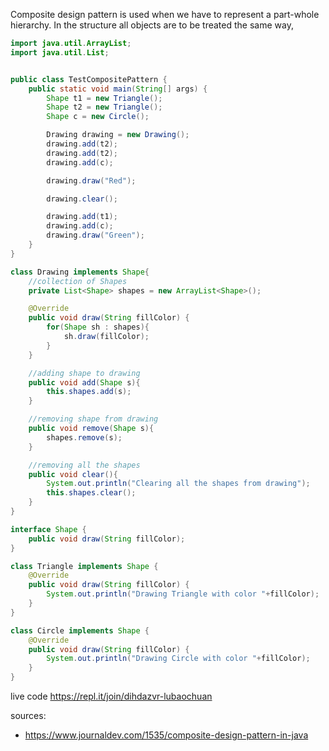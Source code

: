 Composite design pattern is used when we have to represent a part-whole hierarchy. In the structure all objects are to be treated the same way,

```java
import java.util.ArrayList;
import java.util.List;


public class TestCompositePattern {
	public static void main(String[] args) {
		Shape t1 = new Triangle();
		Shape t2 = new Triangle();
		Shape c = new Circle();

		Drawing drawing = new Drawing();
		drawing.add(t2);
		drawing.add(t2);
		drawing.add(c);

		drawing.draw("Red");

		drawing.clear();

		drawing.add(t1);
		drawing.add(c);
		drawing.draw("Green");
	}
}

class Drawing implements Shape{
	//collection of Shapes
	private List<Shape> shapes = new ArrayList<Shape>();

	@Override
	public void draw(String fillColor) {
		for(Shape sh : shapes){
			sh.draw(fillColor);
		}
	}

	//adding shape to drawing
	public void add(Shape s){
		this.shapes.add(s);
	}

	//removing shape from drawing
	public void remove(Shape s){
		shapes.remove(s);
	}

	//removing all the shapes
	public void clear(){
		System.out.println("Clearing all the shapes from drawing");
		this.shapes.clear();
	}
}

interface Shape {
	public void draw(String fillColor);
}

class Triangle implements Shape {
	@Override
	public void draw(String fillColor) {
		System.out.println("Drawing Triangle with color "+fillColor);
	}
}

class Circle implements Shape {
	@Override
	public void draw(String fillColor) {
		System.out.println("Drawing Circle with color "+fillColor);
	}
}
```

live code https://repl.it/join/dihdazvr-lubaochuan

sources:
* https://www.journaldev.com/1535/composite-design-pattern-in-java
